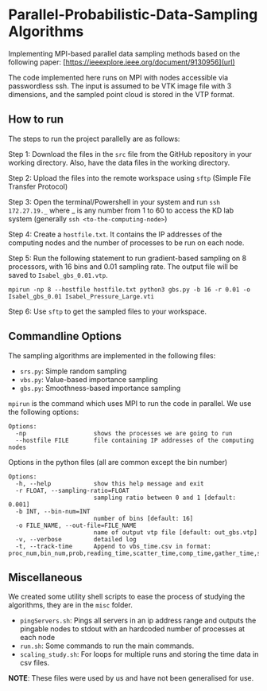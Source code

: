 # Parallel-Probabilistic-Data-Sampling Algorithms
Implementing MPI-based parallel data sampling methods based on the following paper: [https://ieeexplore.ieee.org/document/9130956](url)

The code implemented here runs on MPI with nodes accessible via passwordless ssh. The input is assumed to be VTK image file with 3 dimensions, and the sampled point cloud is stored in the VTP format.

## How to run

The steps to run the project parallelly are as follows:

Step 1: Download the files in the `src` file from the GitHub repository in your working directory. Also, have the data files in the working directory.

Step 2: Upload the files into the remote workspace using ```sftp``` (Simple File Transfer Protocol)

Step 3: Open the terminal/Powershell in your system and run ```ssh 172.27.19._``` where _ is any number from 1 to 60  to access the KD lab system (generally ```ssh <to-the-computing-node>```)

Step 4: Create a `hostfile.txt`. It contains the IP addresses of the computing nodes and the number of processes to be run on each node.

Step 5: Run the following statement to run gradient-based sampling on 8 processors, with 16 bins and 0.01 sampling rate. The output file will be saved to `Isabel_gbs_0.01.vtp`.
```
mpirun -np 8 --hostfile hostfile.txt python3 gbs.py -b 16 -r 0.01 -o Isabel_gbs_0.01 Isabel_Pressure_Large.vti
```

Step 6: Use `sftp` to get the sampled files to your workspace.

## Commandline Options

The sampling algorithms are implemented in the following files:
- `srs.py`: Simple random sampling
- `vbs.py`: Value-based importance sampling
- `gbs.py`: Smoothness-based importance sampling


`mpirun` is the command which uses MPI to run the code in parallel. We use the following options:
```
Options:
  -np                   shows the processes we are going to run
  --hostfile FILE       file containing IP addresses of the computing nodes
```


Options in the python files (all are common except the bin number)

```
Options:
  -h, --help            show this help message and exit
  -r FLOAT, --sampling-ratio=FLOAT
                        sampling ratio between 0 and 1 [default: 0.001]
  -b INT, --bin-num=INT
                        number of bins [default: 16]
  -o FILE_NAME, --out-file=FILE_NAME
                        name of output vtp file [default: out_gbs.vtp]
  -v, --verbose         detailed log
  -t, --track-time      Append to vbs_time.csv in format: proc_num,bin_num,prob,reading_time,scatter_time,comp_time,gather_time,saving_time,total_time
```

## Miscellaneous

We created some utility shell scripts to ease the process of studying the algorithms, they are in the `misc` folder.

- `pingServers.sh`: Pings all servers in an ip address range and outputs the pingable nodes to stdout with an hardcoded number of processes at each node
- `run.sh`: Some commands to run the main commands.
- `scaling_study.sh`: For loops for multiple runs and storing the time data in csv files.

**NOTE**: These files were used by us and have not been generalised for use.
